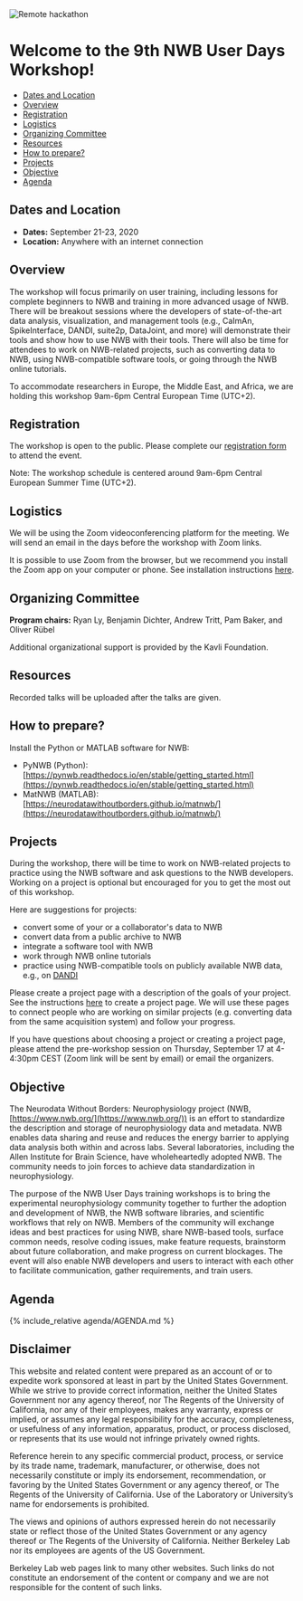 
<img alt="Remote hackathon" src="../HCK08_2020_Remote/logo_brain_text_white_hor.png">

# Welcome to the 9th NWB User Days Workshop!

  * [Dates and Location](#dates-and-location)
  * [Overview](#overview)
  * [Registration](#registration)
  * [Logistics](#logistics)
  * [Organizing Committee](#organizing-committee)
  * [Resources](#resources)
  * [How to prepare?](#how-to-prepare)
  * [Projects](#projects)
  * [Objective](#objective)
  * [Agenda](#agenda)

<!--  * [Projects](#projects)
     * [Creating a New Project](projects/README.md)-->

## Dates and Location

- **Dates:** September 21-23, 2020
- **Location:** Anywhere with an internet connection

## Overview

The workshop will focus primarily on user training, including lessons for complete beginners to NWB and training in more advanced usage of NWB. There will be breakout sessions where the developers of state-of-the-art data analysis, visualization, and management tools (e.g., CaImAn, SpikeInterface, DANDI, suite2p, DataJoint, and more) will demonstrate their tools and show how to use NWB with their tools. There will also be time for attendees to work on NWB-related projects, such as converting data to NWB, using NWB-compatible software tools, or going through the NWB online tutorials.

To accommodate researchers in Europe, the Middle East, and Africa, we are holding this workshop 9am-6pm Central European Time (UTC+2).

## Registration

The workshop is open to the public. Please complete our [registration form](https://bit.ly/2PHbE34) to attend the event.

Note: The workshop schedule is centered around 9am-6pm Central European Summer Time (UTC+2).

## Logistics

We will be using the Zoom videoconferencing platform for the meeting. We will send an email in the days before the workshop with Zoom links.

It is possible to use Zoom from the browser, but we recommend you install the Zoom app on your computer or phone. See installation instructions [here](https://zoom.us/download).

## Organizing Committee

**Program chairs:** Ryan Ly, Benjamin Dichter, Andrew Tritt, Pam Baker, and Oliver Rübel

Additional organizational support is provided by the Kavli Foundation.

## Resources

Recorded talks will be uploaded after the talks are given.

## How to prepare?

Install the Python or MATLAB software for NWB:
  * PyNWB (Python): [https://pynwb.readthedocs.io/en/stable/getting_started.html](https://pynwb.readthedocs.io/en/stable/getting_started.html)
  * MatNWB (MATLAB): [https://neurodatawithoutborders.github.io/matnwb/](https://neurodatawithoutborders.github.io/matnwb/)

## Projects

During the workshop, there will be time to work on NWB-related projects to practice using the NWB software and ask
questions to the NWB developers. Working on a project is optional but encouraged for you to get the most out of this
workshop.

Here are suggestions for projects:
  * convert some of your or a collaborator's data to NWB
  * convert data from a public archive to NWB
  * integrate a software tool with NWB
  * work through NWB online tutorials
  * practice using NWB-compatible tools on publicly available NWB data, e.g., on [DANDI](https://dandiarchive.org/)

Please create a project page with a description of the goals of your project. See the instructions [here](projects/README.md) to create a project page. We will use these pages to connect people who are working on similar projects (e.g. converting data from the same acquisition system) and follow your progress.

If you have questions about choosing a project or creating a project page, please attend the pre-workshop session on
Thursday, September 17 at 4-4:30pm CEST (Zoom link will be sent by email) or email the organizers.

## Objective

The Neurodata Without Borders: Neurophysiology project (NWB, [https://www.nwb.org/](https://www.nwb.org/)) is an effort to standardize the description and storage of neurophysiology data and metadata. NWB enables data sharing and reuse and reduces the energy barrier to applying data analysis both within and across labs. Several laboratories, including the Allen Institute for Brain Science, have wholeheartedly adopted NWB. The community needs to join forces to achieve data standardization in neurophysiology.

The purpose of the NWB User Days training workshops is to bring the experimental neurophysiology community together to further the adoption and development of NWB, the NWB software libraries, and scientific workflows that rely on NWB. Members of the community will exchange ideas and best practices for using NWB, share NWB-based tools, surface common needs, resolve coding issues, make feature requests, brainstorm about future collaboration, and make progress on current blockages. The event will also enable NWB developers and users to interact with each other to facilitate communication, gather requirements, and train users.

<!--## Projects

<a name="ProjectsList"/>

For instructions on how to create a project, see [here](projects/README.md)
-->

## Agenda

{% include_relative agenda/AGENDA.md %}

## Disclaimer

This website and related content were prepared as an account of or to expedite work sponsored at least in part by the United States Government. While we strive to provide correct information, neither the United States Government nor any agency thereof, nor The Regents of the University of California, nor any of their employees, makes any warranty, express or implied, or assumes any legal responsibility for the accuracy, completeness, or usefulness of any information, apparatus, product, or process disclosed, or represents that its use would not infringe privately owned rights.

Reference herein to any specific commercial product, process, or service by its trade name, trademark, manufacturer, or otherwise, does not necessarily constitute or imply its endorsement, recommendation, or favoring by the United States Government or any agency thereof, or The Regents of the University of California.  Use of the Laboratory or University’s name for endorsements is prohibited.

The views and opinions of authors expressed herein do not necessarily state or reflect those of the United States Government or any agency thereof or The Regents of the University of California.  Neither Berkeley Lab nor its employees are agents of the US Government.

Berkeley Lab web pages link to many other websites.  Such links do not constitute an endorsement of the content or company and we are not responsible for the content of such links.
